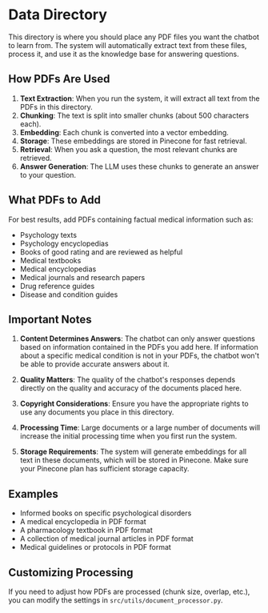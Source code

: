 # Data Directory

This directory is where you should place any PDF files you want the chatbot to learn from. The system will automatically extract text from these files, process it, and use it as the knowledge base for answering questions.

## How PDFs Are Used

1. **Text Extraction**: When you run the system, it will extract all text from the PDFs in this directory.
2. **Chunking**: The text is split into smaller chunks (about 500 characters each).
3. **Embedding**: Each chunk is converted into a vector embedding.
4. **Storage**: These embeddings are stored in Pinecone for fast retrieval.
5. **Retrieval**: When you ask a question, the most relevant chunks are retrieved.
6. **Answer Generation**: The LLM uses these chunks to generate an answer to your question.

## What PDFs to Add

For best results, add PDFs containing factual medical information such as:

- Psychology texts
- Psychology encyclopedias
- Books of good rating and are reviewed as helpful
- Medical textbooks
- Medical encyclopedias
- Medical journals and research papers
- Drug reference guides
- Disease and condition guides

## Important Notes

1. **Content Determines Answers**: The chatbot can only answer questions based on information contained in the PDFs you add here. If information about a specific medical condition is not in your PDFs, the chatbot won't be able to provide accurate answers about it.

2. **Quality Matters**: The quality of the chatbot's responses depends directly on the quality and accuracy of the documents placed here.

3. **Copyright Considerations**: Ensure you have the appropriate rights to use any documents you place in this directory.

4. **Processing Time**: Large documents or a large number of documents will increase the initial processing time when you first run the system.

5. **Storage Requirements**: The system will generate embeddings for all text in these documents, which will be stored in Pinecone. Make sure your Pinecone plan has sufficient storage capacity.

## Examples

- Informed books on specific psychological disorders
- A medical encyclopedia in PDF format
- A pharmacology textbook in PDF format
- A collection of medical journal articles in PDF format
- Medical guidelines or protocols in PDF format

## Customizing Processing

If you need to adjust how PDFs are processed (chunk size, overlap, etc.), you can modify the settings in `src/utils/document_processor.py`. 